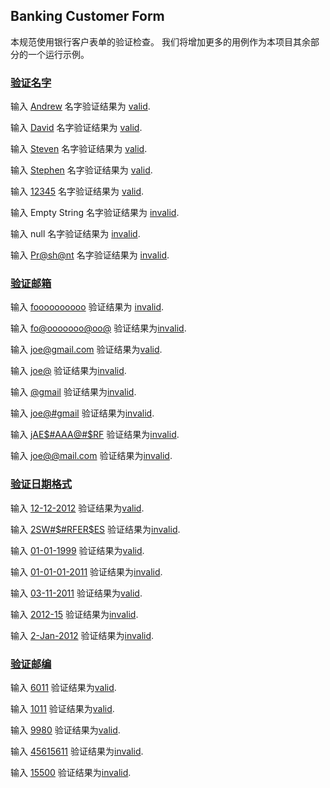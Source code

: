 ## Banking Customer Form

本规范使用银行客户表单的验证检查。 我们将增加更多的用例作为本项目其余部分的一个运行示例。

### [验证名字](- "验证名字 1")

输入 [Andrew]( - "#firstName") 名字验证结果为 [valid](- "c:assert-true=checkFirstName(#firstName)").

输入 [David]( - "#firstName") 名字验证结果为 [valid](- "c:assert-true=checkFirstName(#firstName)").

输入 [Steven]( - "#firstName") 名字验证结果为 [valid](- "c:assert-true=checkFirstName(#firstName)").

输入 [Stephen]( - "#firstName") 名字验证结果为 [valid](- "c:assert-true=checkFirstName(#firstName)").

输入 [12345]( - "#firstName") 名字验证结果为 [valid](- "c:assert-false=checkFirstName(#firstName)").

输入 Empty String 名字验证结果为 [invalid](- "c:assert-false=checkFirstNameAsEmptyString()").

输入 null 名字验证结果为 [invalid](- "c:assert-false=checkFirstNameAsNull()").

输入 [Pr@sh@nt]( - "#firstName") 名字验证结果为 [invalid](- "c:assert-false=checkFirstName(#firstName)").


### [验证邮箱](- "验证邮箱 2")

输入 [foooooooooo]( - "#email") 验证结果为 [invalid](- "c:assert-false=checkEmail(#email)").

输入 [fo@ooooooo@oo@]( - "#email") 验证结果为[invalid](- "c:assert-false=checkEmail(#email)").

输入 [joe@gmail.com]( - "#email") 验证结果为[valid](- "c:assert-true=checkEmail(#email)").

输入 [joe@]( - "#email") 验证结果为[invalid](- "c:assert-false=checkEmail(#email)").

输入 [@gmail]( - "#email") 验证结果为[invalid](- "c:assert-false=checkEmail(#email)").

输入 [joe@#gmail]( - "#email") 验证结果为[invalid](- "c:assert-false=checkEmail(#email)").

输入 [jAE$#AAA@#$RF]( - "#email") 验证结果为[invalid](- "c:assert-false=checkEmail(#email)").

输入 [joe@@mail.com]( - "#email") 验证结果为[invalid](- "c:assert-false=checkEmail(#email)").

### [验证日期格式](- "example 3")

输入 [12-12-2012]( - "#date") 验证结果为[valid](- "c:assert-true=checkDateFormat(#date)").

输入 [2SW#$#RFER$ES]( - "#date") 验证结果为[invalid](- "c:assert-false=checkDateFormat(#date)").

输入 [01-01-1999]( - "#date") 验证结果为[valid](- "c:assert-true=checkDateFormat(#date)").

输入 [01-01-01-2011]( - "#date") 验证结果为[invalid](- "c:assert-false=checkDateFormat(#date)").

输入 [03-11-2011]( - "#date") 验证结果为[valid](- "c:assert-true=checkDateFormat(#date)").

输入 [2012-15]( - "#date") 验证结果为[invalid](- "c:assert-false=checkDateFormat(#date)").

输入 [2-Jan-2012]( - "#date") 验证结果为[invalid](- "c:assert-false=checkDateFormat(#date)").

### [验证邮编](- "example 4")

输入 [6011]( - "#input") 验证结果为[valid](- "c:assert-true=checkValidPostCode(#input)").

输入 [1011]( - "#input") 验证结果为[valid](- "c:assert-true=checkValidPostCode(#input)").

输入 [9980]( - "#input") 验证结果为[valid](- "c:assert-true=checkValidPostCode(#input)").

输入 [45615611]( - "#input") 验证结果为[invalid](- "c:assert-false=checkValidPostCode(#input)").

输入 [15500]( - "#input") 验证结果为[invalid](- "c:assert-false=checkValidPostCode(#input)").
